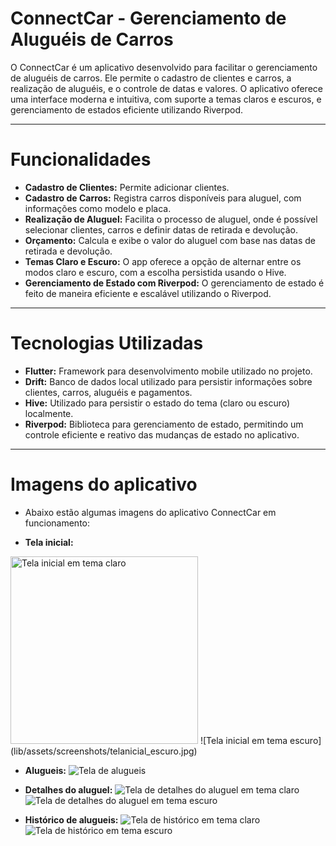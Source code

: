 # ConnectCar - Gerenciamento de Aluguéis de Carros
O ConnectCar é um aplicativo desenvolvido para facilitar o gerenciamento de aluguéis de carros. Ele permite o cadastro de clientes e carros, a realização de aluguéis, e o controle de datas e valores. O aplicativo oferece uma interface moderna e intuitiva, com suporte a temas claros e escuros, e gerenciamento de estados eficiente utilizando Riverpod.

---

# Funcionalidades
- **Cadastro de Clientes:** Permite adicionar clientes.
- **Cadastro de Carros:** Registra carros disponíveis para aluguel, com informações como modelo e placa.
- **Realização de Aluguel:** Facilita o processo de aluguel, onde é possível selecionar clientes, carros e definir datas de retirada e devolução.
- **Orçamento:** Calcula e exibe o valor do aluguel com base nas datas de retirada e devolução.
- **Temas Claro e Escuro:** O app oferece a opção de alternar entre os modos claro e escuro, com a escolha persistida usando o Hive.
- **Gerenciamento de Estado com Riverpod:** O gerenciamento de estado é feito de maneira eficiente e escalável utilizando o Riverpod.

---

# Tecnologias Utilizadas
- **Flutter:** Framework para desenvolvimento mobile utilizado no projeto.
- **Drift:** Banco de dados local utilizado para persistir informações sobre clientes, carros, aluguéis e pagamentos.
- **Hive:** Utilizado para persistir o estado do tema (claro ou escuro) localmente.
- **Riverpod:** Biblioteca para gerenciamento de estado, permitindo um controle eficiente e reativo das mudanças de estado no aplicativo.

---

# Imagens do aplicativo
- Abaixo estão algumas imagens do aplicativo ConnectCar em funcionamento:

- **Tela inicial:** 
<img src="lib/assets/screenshots/telainicial_claro.jpg" alt="Tela inicial em tema claro" width="300" />
![Tela inicial em tema escuro](lib/assets/screenshots/telanicial_escuro.jpg)

- **Alugueis:**
![Tela de alugueis](lib/assets/screenshots/alugueis.jpg)

- **Detalhes do aluguel:**
![Tela de detalhes do aluguel em tema claro](lib/assets/screenshots/detalhesaluguel_claro.jpg)
![Tela de detalhes do aluguel em tema escuro](lib/assets/screenshots/detalhesaluguel_escuro.jpg)

- **Histórico de alugueis:**
![Tela de histórico em tema claro](lib/assets/screenshots/historico_claro.jpg)
![Tela de histórico em tema escuro](lib/assets/screenshots/historico_escuro.jpg)